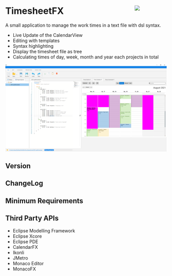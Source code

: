 # TimesheetFX <a href="https://foojay.io/today/works-with-openjdk"><img align="right" src="https://github.com/foojayio/badges/raw/main/works_with_openjdk/Works-with-OpenJDK.png" width="100"></a>
A small application to manage the work times in a text file with dsl syntax.
* Live Update of the CalendarView
* Editing with templates
* Syntax highlighting
* Display the timesheet file as tree
* Calculating times of day, week, month and year each projects in total

![Application](https://github.com/chqu1012/TimesheetFX/blob/main/de.dc.workbench.fx.ui.timesheet.app/resources/01_app.PNG?raw=true)  

## Version

## ChangeLog

## Minimum Requirements

## Third Party APIs
* Eclipse Modelling Framework
* Eclipse Xcore
* Eclipse PDE
* CalendarFX
* Ikonli
* JMetro
* Monaco Editor
* MonacoFX
